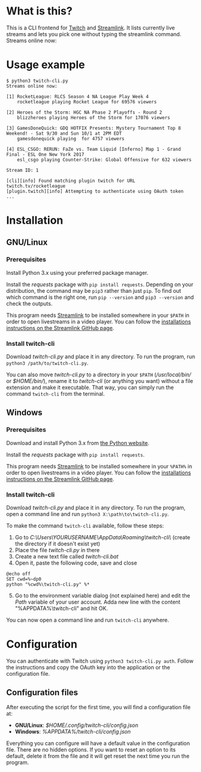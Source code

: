 # What is this?

This is a CLI frontend for [Twitch](https://www.twitch.tv) and
[Streamlink](https://github.com/streamlink/streamlink). It lists currently live
streams and lets you pick one without typing the streamlink command.
Streams online now:

# Usage example
```
$ python3 twitch-cli.py
Streams online now:

[1] RocketLeague: RLCS Season 4 NA League Play Week 4
    rocketleague playing Rocket League for 69576 viewers

[2] Heroes of the Storm: HGC NA Phase 2 Playoffs - Round 2
    blizzheroes playing Heroes of the Storm for 17076 viewers

[3] GamesDoneQuick: GDQ HOTFIX Presents: Mystery Tournament Top 8 Weekend! - Sat 9/30 and Sun 10/1 at 2PM EDT
    gamesdonequick playing  for 4757 viewers

[4] ESL_CSGO: RERUN: FaZe vs. Team Liquid [Inferno] Map 1 - Grand Final - ESL One New York 2017
    esl_csgo playing Counter-Strike: Global Offensive for 632 viewers

Stream ID: 1

[cli][info] Found matching plugin twitch for URL twitch.tv/rocketleague
[plugin.twitch][info] Attempting to authenticate using OAuth token
...
```

# Installation

## GNU/Linux

### Prerequisites

Install Python 3.x using your preferred package manager.

Install the *requests* package with `pip install requests`. Depending on your
distribution, the command may be `pip3` rather than just `pip`. To find out
which command is the right one, run `pip --version` and `pip3 --version` and
check the outputs.

This program needs [Streamlink](https://github.com/streamlink/streamlink) to be
installed somewhere in your `$PATH` in order to open livestreams in a video
player. You can follow the [installations instructions on the Streamlink GitHub
page](https://streamlink.github.io/install.html).

### Install twitch-cli

Download *twitch-cli.py* and place it in any directory. To run the program, run
`python3 /path/to/twitch-cli.py`.

You can also move *twitch-cli.py* to a directory in your `$PATH`
(*/usr/local/bin/* or *$HOME/bin/*), rename it to *twitch-cli* (or anything you
want) without a file extension and make it executable. That way, you can simply
run the command `twitch-cli` from the terminal.

## Windows

### Prerequisites

Download and install Python 3.x from
[the Python website](https://www.python.org).

Install the *requests* package with `pip install requests`.

This program needs [Streamlink](https://github.com/streamlink/streamlink) to be
installed somewhere in your `%PATH%` in order to open livestreams in a video
player. You can follow the [installations instructions on the Streamlink GitHub
page](https://streamlink.github.io/install.html).

### Install twitch-cli

Download *twitch-cli.py* and place it in any directory. To run the program, open
a command line and run `python3 X:\path\to\twitch-cli.py`.

To make the command `twitch-cli` available, follow these steps:
 1. Go to *C:\Users\YOURUSERNAME\AppData\Roaming\twitch-cli\\* (create the
   directory if it doesn't exist yet)
 2. Place the file *twitch-cli.py* in there
 3. Create a new text file called *twitch-cli.bat*
 4. Open it, paste the following code, save and close

```
@echo off
SET cwd=%~dp0
python "%cwd%\twitch-cli.py" %*
```

 5. Go to the environment variable dialog (not explained here) and edit the
    *Path* variable of your user account. Adda  new line with the content
    "%APPDATA%\twitch-cli" and hit OK.

You can now open a command line and run `twitch-cli` anywhere.

# Configuration

You can authenticate with Twitch using `python3 twitch-cli.py auth`. Follow the
instructions and copy the OAuth key into the application or the configuration
file.

## Configuration files

After executing the script for the first time, you will find a configuration
file at:

 * **GNU/Linux**: *$HOME/.config/twitch-cli/config.json*
 * **Windows**: *%APPDATA%/twitch-cli/config.json*

Everything you can configure will have a default value in the configuration
file. There are no hidden options. If you want to reset an option to its
default, delete it from the file and it will get reset the next time you run the
program.

